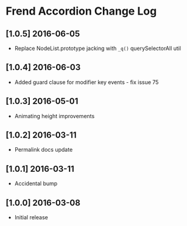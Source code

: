 # Frend Accordion Change Log

## [1.0.5] 2016-06-05
- Replace NodeList.prototype jacking with `_q()` querySelectorAll util

## [1.0.4] 2016-06-03
- Added guard clause for modifier key events - fix issue 75

## [1.0.3] 2016-05-01
- Animating height improvements

## [1.0.2] 2016-03-11
- Permalink docs update

## [1.0.1] 2016-03-11
- Accidental bump

## [1.0.0] 2016-03-08
- Initial release